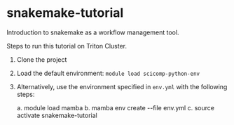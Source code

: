 # snakemake-tutorial
Introduction to snakemake as a workflow management tool. 

Steps to run this tutorial on Triton Cluster.

1. Clone the project
2. Load the default environment: `module load scicomp-python-env`
3. Alternatively, use the environment specified in `env.yml` with the following steps:

   a. module load mamba
   b. mamba env create --file env.yml
   c. source activate snakemake-tutorial
